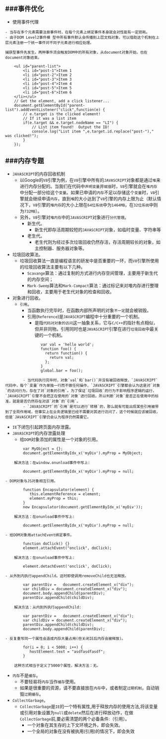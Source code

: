 ###事件优化
----------
> 
- 使用事件代理
>
	- 当存在多个元素需要注册事件时，在每个元素上绑定事件本身就会对性能有一定损耗。 
	- 由于DOM Level2事件模 型中所有事件默认会传播到上层文档对象，可以借助这个机制在上层元素注册一个统一事件对不同子元素进行相应处理。
>
	捕获型事件先发生。两种事件流会触发DOM中的所有对象，从document对象开始，也在document对象结束。
>
		<ul id="parent-list">
			<li id="post-1">Item 1
			<li id="post-2">Item 2
			<li id="post-3">Item 3
			<li id="post-4">Item 4
			<li id="post-5">Item 5
			<li id="post-6">Item 6
		</li></ul>
		// Get the element, add a click listener...
		document.getElementById("parent-list").addEventListener("click",function(e) {
			// e.target is the clicked element!
			// If it was a list item
			if(e.target && e.target.nodeName == "LI") {
				// List item found!  Output the ID!
				console.log("List item ",e.target.id.replace("post-")," was clicked!");
			}
		});



###内存专题
----------
> 
- `JAVASCRIPT`的内存回收机制
	- 以Google的`V8`引擎为例，在`V8`引擎中所有的`JAVASCRIPT`对象都是通过`堆`来进行内存分配的。当我们在代码中`声明变量`并`赋值`时，`V8`引擎就会在`堆内存`中分配一部分给这个`变量`。如果已申请的`内存`不足以存储这个`变量`时，`V8`引擎就会继续申请`内存`，直到`堆`的大小达到了`V8`引擎的内存上限为止（默认情况下，`V8`引擎的`堆内存`的大小上限在`64位系统`中为`1464MB`，在`32位系统`中则为`732MB`）。
	- 另外，`V8`引擎对`堆内存`中的`JAVASCRIPT`对象进行`分代管理`。
		- 新生代。
			- 新生代即存活周期较短的`JAVASCRIPT`对象，如临时变量、字符串等
		- 老生代。
			- 老生代则为经过多次垃圾回收仍然存活，存活周期较长的对象，如主控制器、服务器对象等。
- 垃圾回收算法。
	- 垃圾回收算法一直是编程语言的研发中是否重要的​​一环，而`V8`引擎所使用的垃圾回收算法主要有以下几种。
		- `Scavange`算法：通过复制的方式进行内存空间管理，主要用于新生代的内存空间；
		- `Mark-Sweep`算法和`Mark-Compact`算法：通过标记来对堆内存进行整理和回收，主要用于老生代对象的检查和回收。
- 对象进行回收。
	- `引用`。
		- 当函数执行完毕时，在函数内部所声明的对象`不一定`就会被销毁。
		- 引用(`Reference`)是`JAVASCRIPT`编程中十分重要的一个机制。
			- 是指`代码对对象的访问`这一抽象关系，它与`C/C++`的指针有点相似，但并非同物。引用同时也是`JAVASCRIPT`引擎在进行`垃圾回收`中最关键的一个机制。
>
					var val = 'hello world';
					function foo() {
					  return function() {
					    return val;
					  };
					}
					global.bar = foo();
>
			- 当代码执行完毕时，对象`val`和`bar()`并没有被回收释放，`JAVASCRIPT`代码中，每个`变量`作为单独一行而不做任何操作，`JAVASCRIPT`引擎都会认为这是对`对象`的访问行为，存在了对`对象的引用`。为了保证`垃圾回收`的行为不影响程序逻辑的运行，`JAVASCRIPT`引擎不会把正在使用的`对象`进行回收。所以判断`对象`是否正在使用中的标准，就是是否仍然存在对该`对象`的`引用`。
			- `JAVASCRIPT`的`引用`是可以进行`转移`的，那么就有可能出现某些引用被带到了全局作用域，但事实上在业务逻辑里已经不需要对其进行访问了，这个时候就应该被回收，但是`JAVASCRIPT`引擎仍会认为程序仍然需要它。
- `IE`下闭包引起跨页面内存泄露。
- `JAVASCRIPT`的内存泄露处理
	- 给`DOM`对象添加的属性是一个对象的引用。
>
			var MyObject = {};
			document.getElementByIdx_x('myDiv').myProp = MyObject;
>
		解决方法：在window.onunload事件中写上: 
>
			document.getElementByIdx_x('myDiv').myProp = null;
>
	- DOM对象与JS对象相互引用。
>
			function Encapsulator(element) {
			   this.elementReference = element;
			   element.myProp = this;
			}
			new Encapsulator(document.getElementByIdx_x('myDiv'));
>
		解决方法：在onunload事件中写上: 
>
			document.getElementByIdx_x('myDiv').myProp = null;
>
	- 给DOM对象用attachEvent绑定事件。
>
			function doClick() {}
			element.attachEvent("onclick", doClick);
>
		解决方法：在onunload事件中写上: 
>
			element.detachEvent('onclick', doClick);
>
	- 从外到内执行appendChild。这时即使调用removeChild也无法释放。
>
			var parentDiv =   document.createElement_x("div");
			var childDiv = document.createElement_x("div");
			document.body.appendChild(parentDiv);
			parentDiv.appendChild(childDiv);
>
		解决方法：从内到外执行appendChild:
>
			var parentDiv =   document.createElement_x("div");
			var childDiv = document.createElement_x("div");
			parentDiv.appendChild(childDiv);
			document.body.appendChild(parentDiv);
>	 
	- 反复重写同一个属性会造成内存大量占用(但关闭IE后内存会被释放)。
>
			for(i = 0; i < 5000; i++) {
			   hostElement.text = "asdfasdfasdf";
			}
>
		这种方式相当于定义了5000个属性，解决方法：无。
- `内存`不是`缓存`。
	- 不要轻易将`内存`当作`缓存`使用。
	- 如果是很重要的资源，请不要直接放在`内存`中，或者制定`过期机制`，自动销毁`过期缓存`。
- `CollectGarbage`。
	- `CollectGarbage`是`IE`的一个特有属性,用于释放内存的使用方法,将该变量或引用对象设置为`null`或`delete`然后在进行释放动作，在做`CollectGarbage`前,要必需清楚的两个必备条件:（引用）。
		- 一个对象在其生存的上下文环境之外，即会失效。
		- 一个全局的对象在没有被执用(引用)的情况下，即会失效